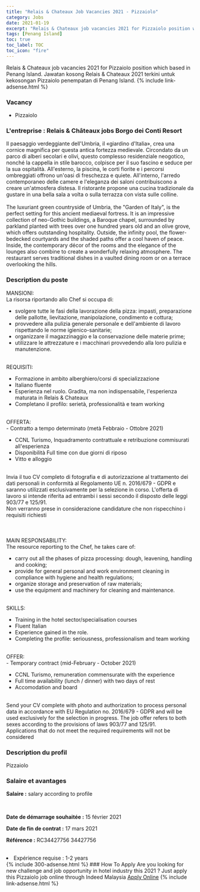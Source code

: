 ```yaml
---
title: "Relais & Chateaux Job Vacancies 2021 - Pizzaiolo" 
category: Jobs 
date: 2021-01-19 
excerpt: "Relais & Chateaux job vacancies 2021 for Pizzaiolo position which based in Penang Island. Jawatan kosong Relais & Chateaux 2021 terkini untuk kekosongan Pizzaiolo penempatan di Penang Island" 
tags: [Penang Island] 
toc: true 
toc_label: TOC 
toc_icon: "fire" 
--- 
```


Relais & Chateaux job vacancies 2021 for Pizzaiolo position which based in Penang Island. Jawatan kosong Relais & Chateaux 2021 terkini untuk kekosongan Pizzaiolo penempatan di Penang Island. 
{% include link-adsense.html %} 
### Vacancy 
- Pizzaiolo 
<div><div><div><h3><b>L'entreprise : </b><b>Relais &amp; Ch&#226;teaux jobs Borgo dei Conti Resort</b></h3>
<div>Il paesaggio verdeggiante dell'Umbria, il &#171;giardino d'Italia&#187;, crea una cornice magnifica per questa antica fortezza medievale. Circondato da un parco di alberi secolari e olivi, questo complesso residenziale neogotico, nonch&#233; la cappella in stile barocco, colpisce per il suo fascino e seduce per la sua ospitalit&#224;. All'esterno, la piscina, le corti fiorite e i percorsi ombreggiati offrono un'oasi di freschezza e quiete. All'interno, l'arredo contemporaneo delle camere e l'eleganza dei saloni contribuiscono a creare un'atmosfera distesa. Il ristorante propone una cucina tradizionale da gustare in una bella sala a volta o sulla terrazza con vista sulle colline.<br>
<br>
The luxuriant green countryside of Umbria, the "Garden of Italy", is the perfect setting for this ancient mediaeval fortress. It is an impressive collection of neo-Gothic buildings, a Baroque chapel, surrounded by parkland planted with trees over one hundred years old and an olive grove, which offers outstanding hospitality. Outside, the infinity pool, the flower-bedecked courtyards and the shaded paths offer a cool haven of peace. Inside, the contemporary d&#233;cor of the rooms and the elegance of the lounges also combine to create a wonderfully relaxing atmosphere. The restaurant serves traditional dishes in a vaulted dining room or on a terrace overlooking the hills.
</div></div><div></div><div><h3><b>Description du poste</b></h3>
<div>MANSIONI:<br>
La risorsa riportando allo Chef si occupa di:<br>
<ul><li>svolgere tutte le fasi della lavorazione della pizza: impasti, preparazione delle pallotte, lievitazione, manipolazione, condimento e cottura;</li><li>provvedere alla pulizia generale personale e dell'ambiente di lavoro rispettando le norme igienico-sanitarie;</li><li>organizzare il magazzinaggio e la conservazione delle materie prime;</li><li>utilizzare le attrezzature e i macchinari provvedendo alla loro pulizia e manutenzione.</li></ul><br>
REQUISITI:<br>
<ul><li>Formazione in ambito alberghiero/corsi di specializzazione</li><li>Italiano fluente</li><li>Esperienza nel ruolo. Gradita, ma non indispensabile, l'esperienza maturata in Relais &amp; Chateaux</li><li>Completano il profilo: seriet&#224;, professionalit&#224; e team working</li></ul><br>
OFFERTA:<br>
- Contratto a tempo determinato (met&#224; Febbraio - Ottobre 2021)
<br>
<ul><li>CCNL Turismo, Inquadramento contrattuale e retribuzione commisurati all'esperienza</li><li>Disponibilit&#224; Full time con due giorni di riposo</li><li>Vitto e alloggio
</li></ul><br>
Invia il tuo CV completo di fotografia e di autorizzazione al trattamento dei dati personali in conformit&#224; al Regolamento UE n. 2016/679 - GDPR e saranno utilizzati esclusivamente per la selezione in corso. L'offerta di lavoro si intende riferita ad entrambi i sessi secondo il disposto delle leggi 903/77 e 125/91.<br>
Non verranno prese in considerazione candidature che non rispecchino i requisiti richiesti<br>
<br>
<br>
<br>
MAIN RESPONSABILITY:<br>
The resource reporting to the Chef, he takes care of:<br>
<ul><li>carry out all the phases of pizza processing: dough, leavening, handling and cooking;</li><li>provide for general personal and work environment cleaning in compliance with hygiene and health regulations;</li><li>organize storage and preservation of raw materials;</li><li>use the equipment and machinery for cleaning and maintenance.</li></ul><br>
SKILLS:<br>
<ul><li>Training in the hotel sector/specialisation courses</li><li>Fluent Italian
</li><li>Experience gained in the role.
</li><li>Completing the profile: seriousness, professionalism and team working</li></ul><br>
OFFER:<br>
- Temporary contract (mid-February - October 2021)
<br>
<ul><li>CCNL Turismo, remuneration commensurate with the experience</li><li>Full time availability (lunch / dinner) with two days of rest</li><li>Accomodation and board</li></ul><br>
Send your CV complete with photo and authorization to process personal data in accordance with EU Regulation no. 2016/679 - GDPR and will be used exclusively for the selection in progress. The job offer refers to both sexes according to the provisions of laws 903/77 and 125/91.<br>
Applications that do not meet the required requirements will not be considered
</div></div><div><h3><b>Description du profil</b></h3>
Pizzaiolo
</div><div><h3><b>Salaire et avantages</b></h3>
<p><b>Salaire :</b> salary according to profile<br>
</p></div><div><br>
<p><b>Date de d&#233;marrage souhait&#233;e :</b> 15 f&#233;vrier 2021</p>
<p><b>Date de fin de contrat :</b> 17 mars 2021</p>
<p><b>R&#233;f&#233;rence :</b> RC34427756 34427756</p></div></div>
<br><div></div><li>Exp&#233;rience requise : 1-2 years</li></div> 
{% include 300-adsense.html %} 
### How To Apply 
Are you looking for new challenge and job opportunity in hotel industry this 2021 ?
Just apply this Pizzaiolo job online through Indeed Malaysia 
<a href="https://malaysia.indeed.com/viewjob?jk=f664decde35a6385" class="btn btn--info" target="_blank" rel="nofollow noopenner">Apply Online</a> 
{% include link-adsense.html %} 